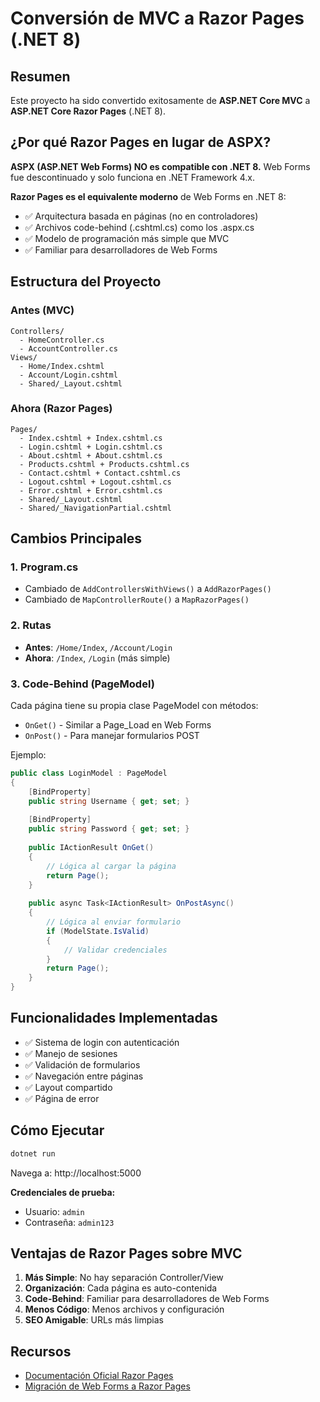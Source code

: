 # Conversión de MVC a Razor Pages (.NET 8)

## Resumen
Este proyecto ha sido convertido exitosamente de **ASP.NET Core MVC** a **ASP.NET Core Razor Pages** (.NET 8).

## ¿Por qué Razor Pages en lugar de ASPX?
**ASPX (ASP.NET Web Forms) NO es compatible con .NET 8.** Web Forms fue descontinuado y solo funciona en .NET Framework 4.x.

**Razor Pages es el equivalente moderno** de Web Forms en .NET 8:
- ✅ Arquitectura basada en páginas (no en controladores)
- ✅ Archivos code-behind (.cshtml.cs) como los .aspx.cs
- ✅ Modelo de programación más simple que MVC
- ✅ Familiar para desarrolladores de Web Forms

## Estructura del Proyecto

### Antes (MVC)
```
Controllers/
  - HomeController.cs
  - AccountController.cs
Views/
  - Home/Index.cshtml
  - Account/Login.cshtml
  - Shared/_Layout.cshtml
```

### Ahora (Razor Pages)
```
Pages/
  - Index.cshtml + Index.cshtml.cs
  - Login.cshtml + Login.cshtml.cs
  - About.cshtml + About.cshtml.cs
  - Products.cshtml + Products.cshtml.cs
  - Contact.cshtml + Contact.cshtml.cs
  - Logout.cshtml + Logout.cshtml.cs
  - Error.cshtml + Error.cshtml.cs
  - Shared/_Layout.cshtml
  - Shared/_NavigationPartial.cshtml
```

## Cambios Principales

### 1. Program.cs
- Cambiado de `AddControllersWithViews()` a `AddRazorPages()`
- Cambiado de `MapControllerRoute()` a `MapRazorPages()`

### 2. Rutas
- **Antes**: `/Home/Index`, `/Account/Login`
- **Ahora**: `/Index`, `/Login` (más simple)

### 3. Code-Behind (PageModel)
Cada página tiene su propia clase PageModel con métodos:
- `OnGet()` - Similar a Page_Load en Web Forms
- `OnPost()` - Para manejar formularios POST

Ejemplo:
```csharp
public class LoginModel : PageModel
{
    [BindProperty]
    public string Username { get; set; }
    
    [BindProperty]
    public string Password { get; set; }
    
    public IActionResult OnGet()
    {
        // Lógica al cargar la página
        return Page();
    }
    
    public async Task<IActionResult> OnPostAsync()
    {
        // Lógica al enviar formulario
        if (ModelState.IsValid)
        {
            // Validar credenciales
        }
        return Page();
    }
}
```

## Funcionalidades Implementadas
- ✅ Sistema de login con autenticación
- ✅ Manejo de sesiones
- ✅ Validación de formularios
- ✅ Navegación entre páginas
- ✅ Layout compartido
- ✅ Página de error

## Cómo Ejecutar
```bash
dotnet run
```

Navega a: http://localhost:5000

**Credenciales de prueba:**
- Usuario: `admin`
- Contraseña: `admin123`

## Ventajas de Razor Pages sobre MVC
1. **Más Simple**: No hay separación Controller/View
2. **Organización**: Cada página es auto-contenida
3. **Code-Behind**: Familiar para desarrolladores de Web Forms
4. **Menos Código**: Menos archivos y configuración
5. **SEO Amigable**: URLs más limpias

## Recursos
- [Documentación Oficial Razor Pages](https://docs.microsoft.com/aspnet/core/razor-pages)
- [Migración de Web Forms a Razor Pages](https://docs.microsoft.com/aspnet/core/migration/webforms)
